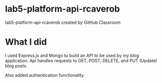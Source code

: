# lab5-platform-api-rcaverob
lab5-platform-api-rcaverob created by GitHub Classroom

# What I did

I used Express.js and Mongo tu build an API to be used by my blog application. Api handles requests to GET, POST, DELETE, and PUT (Update) blog posts.

Also added authentication functionality.
